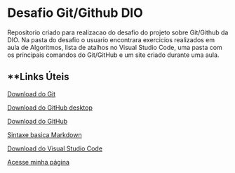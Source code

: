 # Desafio Git/Github  DIO
 Repositorio criado para realizacao do desafio do projeto sobre Git/Github da DIO.
Na pasta do desafio o usuario encontrara exercicios realizados em aula de Algoritmos, lista de atalhos no Visual Studio Code, uma pasta com os principais comandos do Git/GitHub e um site criado durante  uma aula. 

## **Links Úteis 
 
[Download do Git](https://git-scm.com/downloads)  

[Download do GitHub desktop](https://desktop.github.com/)

[Download do GitHub](https://github.com/)

[Sintaxe basica Markdown](https;//www.markdownguide.org/basic.syntax/)

[Download do Visual Studio Code](https://code.visualstudio.com/download)

[Acesse minha página](https://github.com/GiovanniGoulart/DIO.Desafio-Git-Github)